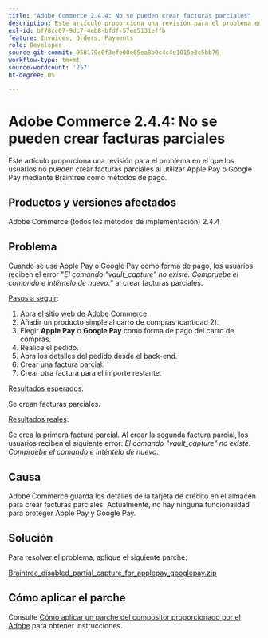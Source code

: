 ```yaml
---
title: "Adobe Commerce 2.4.4: No se pueden crear facturas parciales"
description: Este artículo proporciona una revisión para el problema en el que los usuarios no pueden crear facturas parciales al utilizar Apple Pay o Google Pay mediante Braintree como métodos de pago.
exl-id: bf78cc07-9dc7-4eb8-bfdf-57ea5131effb
feature: Invoices, Orders, Payments
role: Developer
source-git-commit: 958179e0f3efe08e65ea8b0c4c4e1015e3c5bb76
workflow-type: tm+mt
source-wordcount: '257'
ht-degree: 0%

---
```


# Adobe Commerce 2.4.4: No se pueden crear facturas parciales

Este artículo proporciona una revisión para el problema en el que los usuarios no pueden crear facturas parciales al utilizar Apple Pay o Google Pay mediante Braintree como métodos de pago.

## Productos y versiones afectados

Adobe Commerce (todos los métodos de implementación) 2.4.4

## Problema

Cuando se usa Apple Pay o Google Pay como forma de pago, los usuarios reciben el error &quot;*El comando &quot;vault_capture&quot; no existe. Compruebe el comando e inténtelo de nuevo.*&quot; al crear facturas parciales.

<u>Pasos a seguir</u>:

1. Abra el sitio web de Adobe Commerce.
1. Añadir un producto simple al carro de compras (cantidad 2).
1. Elegir **Apple Pay** o **Google Pay** como forma de pago del carro de compras.
1. Realice el pedido.
1. Abra los detalles del pedido desde el back-end.
1. Crear una factura parcial.
1. Crear otra factura para el importe restante.

<u>Resultados esperados</u>:

Se crean facturas parciales.

<u>Resultados reales</u>:

Se crea la primera factura parcial. Al crear la segunda factura parcial, los usuarios reciben el siguiente error: *El comando &quot;vault_capture&quot; no existe. Compruebe el comando e inténtelo de nuevo*.

## Causa

Adobe Commerce guarda los detalles de la tarjeta de crédito en el almacén para crear facturas parciales. Actualmente, no hay ninguna funcionalidad para proteger Apple Pay y Google Pay.

## Solución

Para resolver el problema, aplique el siguiente parche:

[Braintree_disabled_partial_capture_for_applepay_googlepay.zip](assets/braintree-disabled-partial-capture-for-applepay-googlepay.zip)

## Cómo aplicar el parche

Consulte [Cómo aplicar un parche del compositor proporcionado por el Adobe](/help/how-to/general/how-to-apply-a-composer-patch-provided-by-magento.md) para obtener instrucciones.
